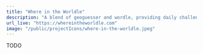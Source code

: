 ```yaml
---
title: "Where in the Worldle"
description: "A blend of geoguesser and wordle, providing daily challenges to find where you are in the world in satellite view"
url_live: "https://whereintheworldle.com"
image: "/public/projectIcons/where-in-the-worldle.jpeg"
---
```


TODO